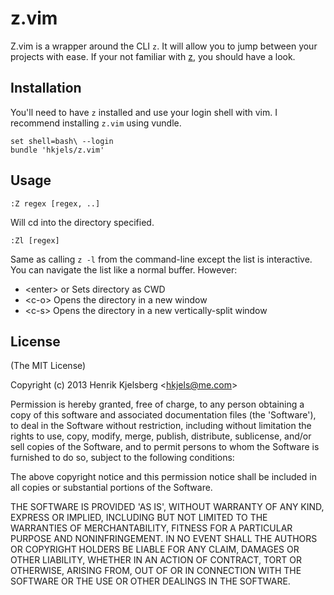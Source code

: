 z.vim
=====

Z.vim is a wrapper around the CLI `z`. It will allow you to jump
between your projects with ease. If your not familiar with
[z](https://github.com/rupa/z), you should have a look.


## Installation

You'll need to have `z` installed and use your login shell with vim.
I recommend installing `z.vim` using vundle.

    set shell=bash\ --login
    bundle 'hkjels/z.vim'


## Usage

    :Z regex [regex, ..]

Will cd into the directory specified.

    :Zl [regex]

Same as calling `z -l` from the command-line except the list is
interactive. You can navigate the list like a normal buffer. However:

* \<enter> or <LeftRelease> Sets directory as CWD
* \<c-o> Opens the directory in a new window
* \<c-s> Opens the directory in a new vertically-split window


## License

(The MIT License)

Copyright (c) 2013 Henrik Kjelsberg &lt;hkjels@me.com&gt;

Permission is hereby granted, free of charge, to any person obtaining
a copy of this software and associated documentation files (the
'Software'), to deal in the Software without restriction, including
without limitation the rights to use, copy, modify, merge, publish,
distribute, sublicense, and/or sell copies of the Software, and to
permit persons to whom the Software is furnished to do so, subject to
the following conditions:

The above copyright notice and this permission notice shall be
included in all copies or substantial portions of the Software.

THE SOFTWARE IS PROVIDED 'AS IS', WITHOUT WARRANTY OF ANY KIND,
EXPRESS OR IMPLIED, INCLUDING BUT NOT LIMITED TO THE WARRANTIES OF
MERCHANTABILITY, FITNESS FOR A PARTICULAR PURPOSE AND NONINFRINGEMENT.
IN NO EVENT SHALL THE AUTHORS OR COPYRIGHT HOLDERS BE LIABLE FOR ANY
CLAIM, DAMAGES OR OTHER LIABILITY, WHETHER IN AN ACTION OF CONTRACT,
TORT OR OTHERWISE, ARISING FROM, OUT OF OR IN CONNECTION WITH THE
SOFTWARE OR THE USE OR OTHER DEALINGS IN THE SOFTWARE.

